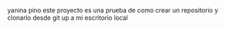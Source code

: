 yanina pino
este proyecto es una prueba de como crear un repositorio y clonarlo desde git up a mi escritorio local